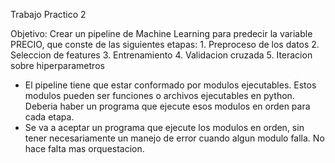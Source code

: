 Trabajo Practico 2

Objetivo: Crear un pipeline de Machine Learning para predecir la variable PRECIO, que conste de las siguientes etapas:
    1. Preproceso de los datos
    2. Seleccion de features
    3. Entrenamiento
    4. Validacion cruzada
    5. Iteracion sobre hiperparametros


- El pipeline tiene que estar conformado por modulos ejecutables. Estos modulos pueden ser funciones o archivos ejecutables en python. Deberia haber un programa que ejecute esos modulos en orden para cada etapa. 
- Se va a aceptar un programa que ejecute los modulos en orden, sin tener necesariamente un manejo de error cuando algun modulo falla. No hace falta mas orquestacion.
